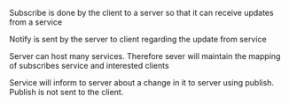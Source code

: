 Subscribe is done by the client to a server so that it can receive updates from a service

Notify is sent by the server to client regarding the update from service

Server can host many services. Therefore sever will maintain the mapping of subscribes service and interested clients

Service will inform to server about a change in it to server using publish. Publish is not sent to the client.